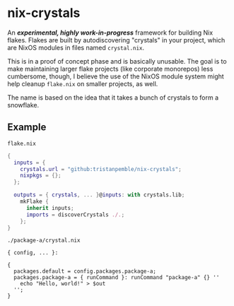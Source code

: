 # nix-crystals

An **_experimental, highly work-in-progress_** framework for building Nix flakes. Flakes are built by autodiscovering
"crystals" in your project, which are NixOS modules in files named `crystal.nix`.

This is in a proof of concept phase and is basically unusable. The goal is to make maintaining larger flake projects
(like corporate monorepos) less cumbersome, though, I believe the use of the NixOS module system might help cleanup
`flake.nix` on smaller projects, as well.

The name is based on the idea that it takes a bunch of crystals to form a snowflake.

## Example

`flake.nix`
```nix
{
  inputs = {
    crystals.url = "github:tristanpemble/nix-crystals";
    nixpkgs = {};
  };

  outputs = { crystals, ... }@inputs: with crystals.lib;
    mkFlake {
      inherit inputs;
      imports = discoverCrystals ./.;
    };
}
```

`./package-a/crystal.nix`
```
{ config, ... }:

{
  packages.default = config.packages.package-a;
  packages.package-a = { runCommand }: runCommand "package-a" {} ''
    echo "Hello, world!" > $out
  '';
}
```
